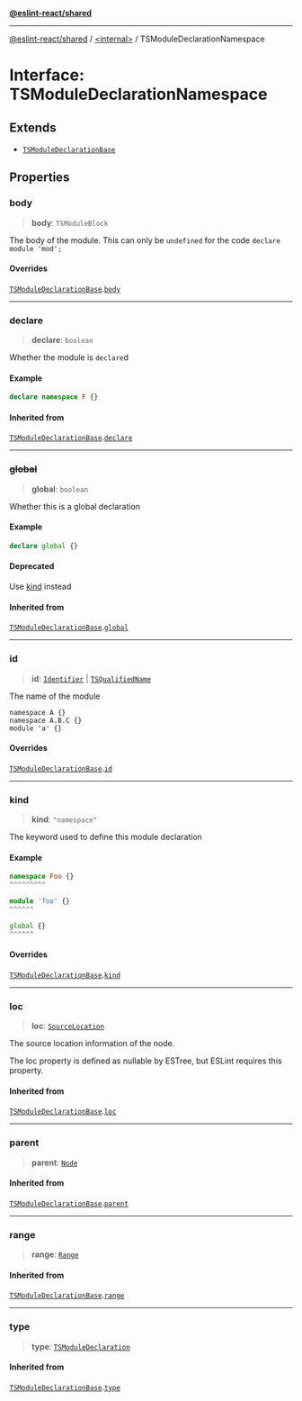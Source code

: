 [**@eslint-react/shared**](../../README.md)

***

[@eslint-react/shared](../../README.md) / [\<internal\>](../README.md) / TSModuleDeclarationNamespace

# Interface: TSModuleDeclarationNamespace

## Extends

- [`TSModuleDeclarationBase`](TSModuleDeclarationBase.md)

## Properties

### body

> **body**: `TSModuleBlock`

The body of the module.
This can only be `undefined` for the code `declare module 'mod';`

#### Overrides

[`TSModuleDeclarationBase`](TSModuleDeclarationBase.md).[`body`](TSModuleDeclarationBase.md#body)

***

### declare

> **declare**: `boolean`

Whether the module is `declare`d

#### Example

```ts
declare namespace F {}
```

#### Inherited from

[`TSModuleDeclarationBase`](TSModuleDeclarationBase.md).[`declare`](TSModuleDeclarationBase.md#declare)

***

### ~~global~~

> **global**: `boolean`

Whether this is a global declaration

#### Example

```ts
declare global {}
```

#### Deprecated

Use [kind](TSModuleDeclarationBase.md#kind) instead

#### Inherited from

[`TSModuleDeclarationBase`](TSModuleDeclarationBase.md).[`global`](TSModuleDeclarationBase.md#global)

***

### id

> **id**: [`Identifier`](Identifier.md) \| [`TSQualifiedName`](TSQualifiedName.md)

The name of the module
```
namespace A {}
namespace A.B.C {}
module 'a' {}
```

#### Overrides

[`TSModuleDeclarationBase`](TSModuleDeclarationBase.md).[`id`](TSModuleDeclarationBase.md#id)

***

### kind

> **kind**: `"namespace"`

The keyword used to define this module declaration

#### Example

```ts
namespace Foo {}
^^^^^^^^^

module 'foo' {}
^^^^^^

global {}
^^^^^^
```

#### Overrides

[`TSModuleDeclarationBase`](TSModuleDeclarationBase.md).[`kind`](TSModuleDeclarationBase.md#kind)

***

### loc

> **loc**: [`SourceLocation`](SourceLocation.md)

The source location information of the node.

The loc property is defined as nullable by ESTree, but ESLint requires this property.

#### Inherited from

[`TSModuleDeclarationBase`](TSModuleDeclarationBase.md).[`loc`](TSModuleDeclarationBase.md#loc)

***

### parent

> **parent**: [`Node`](../type-aliases/Node.md)

#### Inherited from

[`TSModuleDeclarationBase`](TSModuleDeclarationBase.md).[`parent`](TSModuleDeclarationBase.md#parent)

***

### range

> **range**: [`Range`](../type-aliases/Range.md)

#### Inherited from

[`TSModuleDeclarationBase`](TSModuleDeclarationBase.md).[`range`](TSModuleDeclarationBase.md#range)

***

### type

> **type**: [`TSModuleDeclaration`](../enumerations/AST_NODE_TYPES.md#tsmoduledeclaration)

#### Inherited from

[`TSModuleDeclarationBase`](TSModuleDeclarationBase.md).[`type`](TSModuleDeclarationBase.md#type)
